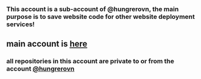 ### This account is a sub-account of @hungrerovn, the main purpose is to save website code for other website deployment services! 
## main account is [here](https://gìhub.com/hungrerovn)
### all repositories in this account are private to or from the account [@hungrerovn](https://gìhub.com/hungrerovn)

